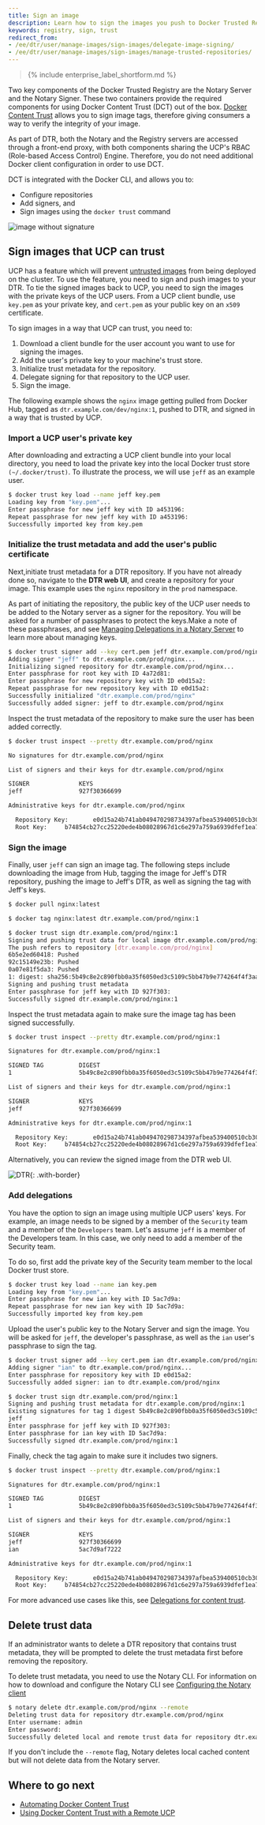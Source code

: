 ```yaml
---
title: Sign an image
description: Learn how to sign the images you push to Docker Trusted Registry.
keywords: registry, sign, trust
redirect_from:
- /ee/dtr/user/manage-images/sign-images/delegate-image-signing/
- /ee/dtr/user/manage-images/sign-images/manage-trusted-repositories/
---
```


>{% include enterprise_label_shortform.md %}

Two key components of the Docker Trusted Registry are the Notary Server and the Notary
Signer. These two containers provide the required components for using Docker Content
Trust (DCT) out of the box. [Docker Content Trust](/engine/security/trust/content_trust.md)
allows you to sign image tags, therefore giving consumers a way to verify the integrity
of your image.

As part of DTR, both the Notary and the Registry
servers are accessed through a front-end proxy, with both components sharing the
UCP's RBAC (Role-based Access Control) Engine. Therefore, you do not need additional Docker client
configuration in order to use DCT.

DCT is integrated with the Docker CLI, and allows you to:
- Configure repositories
- Add signers, and 
- Sign images using the `docker trust` command

![image without signature](../../../images/sign-an-image-1.svg)

## Sign images that UCP can trust

UCP has a feature which will prevent [untrusted images](/ee/ucp/admin/configure/run-only-the-images-you-trust.md)
from being deployed on the cluster. To use the feature, you need to sign and push
images to your DTR.  To tie the signed images back to UCP, you need to sign the
images with the private keys of the UCP users. From a UCP client bundle, use
`key.pem` as your private key, and `cert.pem` as your public key on an `x509`
certificate. 

To sign images in a way that UCP can trust, you need to:

1. Download a client bundle for the user account you want to use for signing the images. 
2. Add the user's private key to your machine's trust store.
3. Initialize trust metadata for the repository. 
4. Delegate signing for that repository to the UCP user.
5. Sign the image. 

The following example shows the `nginx` image getting pulled from Docker Hub, tagged
as `dtr.example.com/dev/nginx:1`, pushed to DTR, and signed in a way
that is trusted by UCP.

### Import a UCP user's private key

After downloading and extracting a UCP client bundle into your local
directory, you need to load the private key into the local Docker trust store
`(~/.docker/trust)`. To illustrate the process, we will use `jeff` as an example user.

```bash
$ docker trust key load --name jeff key.pem
Loading key from "key.pem"...
Enter passphrase for new jeff key with ID a453196:
Repeat passphrase for new jeff key with ID a453196:
Successfully imported key from key.pem
```

### Initialize the trust metadata and add the user's public certificate

Next,initiate trust metadata for a DTR repository. If you have not
already done so, navigate to the **DTR web UI**, and create a repository for
your image. This example uses the `nginx` repository in the `prod` namespace.

As part of initiating the repository, the public key of the UCP user needs to be added 
to the Notary server as a signer for the repository. You will be asked for a number of 
passphrases to protect the keys.Make a note of these passphrases, and 
see [Managing Delegations in a Notary Server](/engine/security/trust/trust_delegation/#managing-delegations-in-a-notary-server) to learn more about managing keys.


```bash
$ docker trust signer add --key cert.pem jeff dtr.example.com/prod/nginx
Adding signer "jeff" to dtr.example.com/prod/nginx...
Initializing signed repository for dtr.example.com/prod/nginx...
Enter passphrase for root key with ID 4a72d81:
Enter passphrase for new repository key with ID e0d15a2:
Repeat passphrase for new repository key with ID e0d15a2:
Successfully initialized "dtr.example.com/prod/nginx"
Successfully added signer: jeff to dtr.example.com/prod/nginx
```

Inspect the trust metadata of the repository to make sure the user has
been added correctly.

```bash
$ docker trust inspect --pretty dtr.example.com/prod/nginx

No signatures for dtr.example.com/prod/nginx

List of signers and their keys for dtr.example.com/prod/nginx

SIGNER              KEYS
jeff                927f30366699

Administrative keys for dtr.example.com/prod/nginx

  Repository Key:       e0d15a24b741ab049470298734397afbea539400510cb30d3b996540b4a2506b
  Root Key:     b74854cb27cc25220ede4b08028967d1c6e297a759a6939dfef1ea72fbdd7b9a
```

### Sign the image

Finally, user `jeff` can sign an image tag. The following steps include downloading the image from Hub, tagging the image for Jeff's DTR repository, pushing the image to Jeff's DTR, as
well as signing the tag with Jeff's keys. 

```bash
$ docker pull nginx:latest

$ docker tag nginx:latest dtr.example.com/prod/nginx:1

$ docker trust sign dtr.example.com/prod/nginx:1
Signing and pushing trust data for local image dtr.example.com/prod/nginx:1, may overwrite remote trust data
The push refers to repository [dtr.example.com/prod/nginx]
6b5e2ed60418: Pushed
92c15149e23b: Pushed
0a07e81f5da3: Pushed
1: digest: sha256:5b49c8e2c890fbb0a35f6050ed3c5109c5bb47b9e774264f4f3aa85bb69e2033 size: 948
Signing and pushing trust metadata
Enter passphrase for jeff key with ID 927f303:
Successfully signed dtr.example.com/prod/nginx:1
```

Inspect the trust metadata again to make sure the image tag has been
signed successfully. 

```bash
$ docker trust inspect --pretty dtr.example.com/prod/nginx:1

Signatures for dtr.example.com/prod/nginx:1

SIGNED TAG          DIGEST                                                             SIGNERS
1                   5b49c8e2c890fbb0a35f6050ed3c5109c5bb47b9e774264f4f3aa85bb69e2033   jeff

List of signers and their keys for dtr.example.com/prod/nginx:1

SIGNER              KEYS
jeff                927f30366699

Administrative keys for dtr.example.com/prod/nginx:1

  Repository Key:       e0d15a24b741ab049470298734397afbea539400510cb30d3b996540b4a2506b
  Root Key:     b74854cb27cc25220ede4b08028967d1c6e297a759a6939dfef1ea72fbdd7b9a
```

Alternatively, you can review the signed image from the DTR web UI.

![DTR](../../../images/sign-an-image-3.png){: .with-border}

### Add delegations

You have the option to sign an image using multiple UCP users' keys. For example, an image
needs to be signed by a member of the `Security` team and a
member of the `Developers` team. Let's assume `jeff` is a member of the Developers team.
In this case, we only need to add a member of the Security team.

To do so, first add the private key of the Security team member to
the local Docker trust store. 

```bash
$ docker trust key load --name ian key.pem
Loading key from "key.pem"...
Enter passphrase for new ian key with ID 5ac7d9a:
Repeat passphrase for new ian key with ID 5ac7d9a:
Successfully imported key from key.pem
```

Upload the user's public key to the Notary Server and sign the image. You will be asked
for `jeff`, the developer's passphrase, as well as the `ian` user's passphrase to
sign the tag. 

```bash
$ docker trust signer add --key cert.pem ian dtr.example.com/prod/nginx
Adding signer "ian" to dtr.example.com/prod/nginx...
Enter passphrase for repository key with ID e0d15a2:
Successfully added signer: ian to dtr.example.com/prod/nginx

$ docker trust sign dtr.example.com/prod/nginx:1
Signing and pushing trust metadata for dtr.example.com/prod/nginx:1
Existing signatures for tag 1 digest 5b49c8e2c890fbb0a35f6050ed3c5109c5bb47b9e774264f4f3aa85bb69e2033 from:
jeff
Enter passphrase for jeff key with ID 927f303:
Enter passphrase for ian key with ID 5ac7d9a:
Successfully signed dtr.example.com/prod/nginx:1
```

Finally, check the tag again to make sure it includes two signers.

```bash
$ docker trust inspect --pretty dtr.example.com/prod/nginx:1

Signatures for dtr.example.com/prod/nginx:1

SIGNED TAG          DIGEST                                                             SIGNERS
1                   5b49c8e2c890fbb0a35f6050ed3c5109c5bb47b9e774264f4f3aa85bb69e2033   jeff, ian

List of signers and their keys for dtr.example.com/prod/nginx:1

SIGNER              KEYS
jeff                927f30366699
ian                 5ac7d9af7222

Administrative keys for dtr.example.com/prod/nginx:1

  Repository Key:       e0d15a24b741ab049470298734397afbea539400510cb30d3b996540b4a2506b
  Root Key:     b74854cb27cc25220ede4b08028967d1c6e297a759a6939dfef1ea72fbdd7b9a
```

For more advanced use cases like this, see [Delegations for content trust](/engine/security/trust/trust_delegation/).

## Delete trust data

If an administrator wants to delete a DTR repository that contains trust
metadata, they will be prompted to delete the trust metadata first before removing the repository.

To delete trust metadata, you need to use the Notary CLI. For information on how
to download and configure the Notary CLI see
[Configuring the Notary client](/engine/security/trust/trust_delegation/#configuring-the-notary-client)


```bash
$ notary delete dtr.example.com/prod/nginx --remote
Deleting trust data for repository dtr.example.com/prod/nginx
Enter username: admin
Enter password:
Successfully deleted local and remote trust data for repository dtr.example.com/prod/nginx
```

If you don't include the `--remote` flag, Notary deletes local cached content
but will not delete data from the Notary server.

## Where to go next

* [Automating Docker Content
  Trust](/engine/security/trust/trust_automation/)
* [Using Docker Content Trust with a Remote UCP](./trust-with-remote-ucp/)

